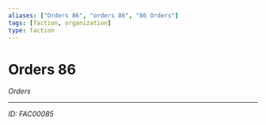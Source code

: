 ```yaml
---
aliases: ["Orders 86", "orders 86", "86 Orders"]
tags: [faction, organization]
type: faction
---
```


# Orders 86

*Orders*

---
*ID: FAC00085*